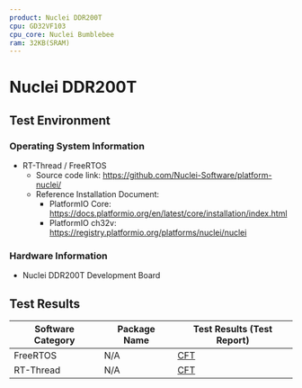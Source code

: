 ```yaml
---
product: Nuclei DDR200T
cpu: GD32VF103
cpu_core: Nuclei Bumblebee
ram: 32KB(SRAM)
---
```


# Nuclei DDR200T

## Test Environment

### Operating System Information

- RT-Thread / FreeRTOS
    - Source code link: https://github.com/Nuclei-Software/platform-nuclei/
    - Reference Installation Document:
        - PlatformIO Core: https://docs.platformio.org/en/latest/core/installation/index.html
        - PlatformIO ch32v: https://registry.platformio.org/platforms/nuclei/nuclei


### Hardware Information

- Nuclei DDR200T Development Board

## Test Results

| Software Category | Package Name | Test Results (Test Report)   |
|-------------------|--------------|------------------------------|
| FreeRTOS          | N/A          | [CFT][FreeRTOS]              |
| RT-Thread         | N/A          | [CFT][RTThread]              |

[FreeRTOS]: ./FreeRTOS/README.md
[RTThread]: ./RT-Thread/README.md

